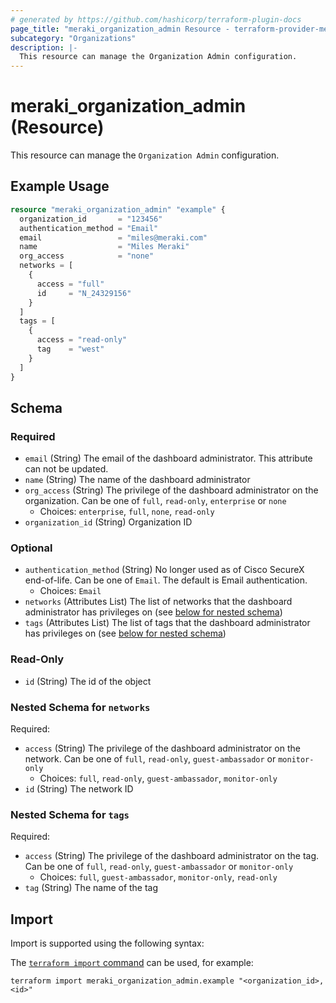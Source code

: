 ```yaml
---
# generated by https://github.com/hashicorp/terraform-plugin-docs
page_title: "meraki_organization_admin Resource - terraform-provider-meraki"
subcategory: "Organizations"
description: |-
  This resource can manage the Organization Admin configuration.
---
```


# meraki_organization_admin (Resource)

This resource can manage the `Organization Admin` configuration.

## Example Usage

```terraform
resource "meraki_organization_admin" "example" {
  organization_id       = "123456"
  authentication_method = "Email"
  email                 = "miles@meraki.com"
  name                  = "Miles Meraki"
  org_access            = "none"
  networks = [
    {
      access = "full"
      id     = "N_24329156"
    }
  ]
  tags = [
    {
      access = "read-only"
      tag    = "west"
    }
  ]
}
```

<!-- schema generated by tfplugindocs -->
## Schema

### Required

- `email` (String) The email of the dashboard administrator. This attribute can not be updated.
- `name` (String) The name of the dashboard administrator
- `org_access` (String) The privilege of the dashboard administrator on the organization. Can be one of `full`, `read-only`, `enterprise` or `none`
  - Choices: `enterprise`, `full`, `none`, `read-only`
- `organization_id` (String) Organization ID

### Optional

- `authentication_method` (String) No longer used as of Cisco SecureX end-of-life. Can be one of `Email`. The default is Email authentication.
  - Choices: `Email`
- `networks` (Attributes List) The list of networks that the dashboard administrator has privileges on (see [below for nested schema](#nestedatt--networks))
- `tags` (Attributes List) The list of tags that the dashboard administrator has privileges on (see [below for nested schema](#nestedatt--tags))

### Read-Only

- `id` (String) The id of the object

<a id="nestedatt--networks"></a>
### Nested Schema for `networks`

Required:

- `access` (String) The privilege of the dashboard administrator on the network. Can be one of `full`, `read-only`, `guest-ambassador` or `monitor-only`
  - Choices: `full`, `read-only`, `guest-ambassador`, `monitor-only`
- `id` (String) The network ID


<a id="nestedatt--tags"></a>
### Nested Schema for `tags`

Required:

- `access` (String) The privilege of the dashboard administrator on the tag. Can be one of `full`, `read-only`, `guest-ambassador` or `monitor-only`
  - Choices: `full`, `guest-ambassador`, `monitor-only`, `read-only`
- `tag` (String) The name of the tag

## Import

Import is supported using the following syntax:

The [`terraform import` command](https://developer.hashicorp.com/terraform/cli/commands/import) can be used, for example:

```shell
terraform import meraki_organization_admin.example "<organization_id>,<id>"
```
